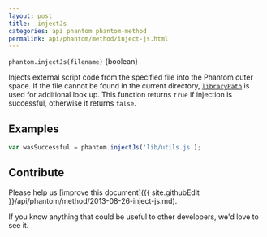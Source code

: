 ```yaml
---
layout: post
title:  injectJs
categories: api phantom phantom-method
permalink: api/phantom/method/inject-js.html
---
```


`phantom.injectJs(filename)` {boolean}

Injects external script code from the specified file into the Phantom outer space. If the file cannot be found in the current directory, [`libraryPath`](#phantom-libraryPath) is used for additional look up. This function returns `true` if injection is successful, otherwise it returns `false`.

## Examples

```javascript
var wasSuccessful = phantom.injectJs('lib/utils.js');
```

## Contribute

Please help us [improve this document]({{ site.githubEdit }}/api/phantom/method/2013-08-26-inject-js.md).

If you know anything that could be useful to other developers, we'd love to see it.


